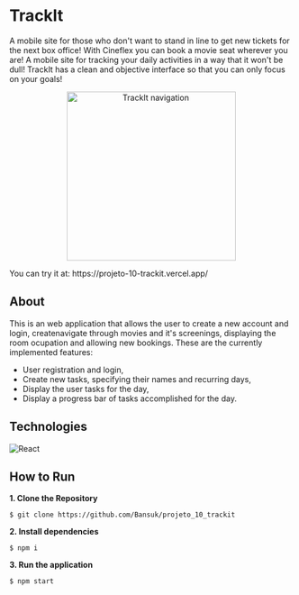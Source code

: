 # TrackIt

A mobile site for those who don't want to stand in line to get new tickets for the next box office! With Cineflex you can book a movie seat wherever you are!
A mobile site for tracking your daily activities in a way that it won't be dull! TrackIt has a clean and objective interface so that you can only focus on your goals!

<p align="center">
  <img width="300" src="https://user-images.githubusercontent.com/8432908/151372146-21d03f97-2812-4d68-931d-47acb934e5dd.gif" alt="TrackIt navigation">
</p>
You can try it at: https://projeto-10-trackit.vercel.app/


## About

This is an web application that allows the user to create a new account and login, createnavigate through movies and it's screenings, displaying the room ocupation and allowing new bookings. These are the currently implemented features:

- User registration and login,
- Create new tasks, specifying their names and recurring days,
- Display the user tasks for the day,
- Display a progress bar of tasks accomplished for the day.

## Technologies

![React](https://img.shields.io/badge/React-20232A?style=for-the-badge&logo=react&logoColor=61DAFB)

## How to Run

**1. Clone the Repository**

```
$ git clone https://github.com/Bansuk/projeto_10_trackit
```

**2. Install dependencies**


```
$ npm i
```


**3. Run the application**


```
$ npm start
```
